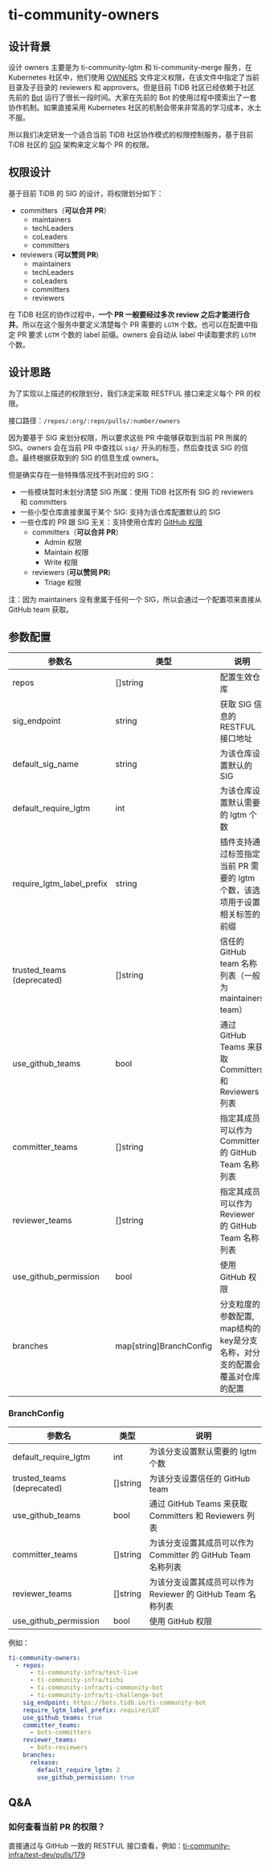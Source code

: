 # ti-community-owners

## 设计背景

设计 owners 主要是为 ti-community-lgtm 和 ti-community-merge 服务，在 Kubernetes 社区中，他们使用 [OWNERS](https://github.com/kubernetes/test-infra/blob/master/OWNERS) 文件定义权限，在该文件中指定了当前目录及子目录的 reviewers 和 approvers。但是目前 TiDB 社区已经依赖于社区先前的 [Bot](https://github.com/pingcap-incubator/cherry-bot) 运行了很长一段时间。大家在先前的 Bot 的使用过程中摸索出了一套协作机制。如果直接采用 Kubernetes 社区的机制会带来非常高的学习成本，水土不服。

所以我们决定研发一个适合当前 TiDB 社区协作模式的权限控制服务，基于目前 TiDB 社区的 [SIG](https://github.com/pingcap/community) 架构来定义每个 PR 的权限。

## 权限设计

基于目前 TiDB 的 SIG 的设计，将权限划分如下：

- committers（**可以合并 PR**）
  - maintainers
  - techLeaders
  - coLeaders
  - committers
- reviewers (**可以赞同 PR**)
  - maintainers
  - techLeaders
  - coLeaders
  - committers
  - reviewers

在 TiDB 社区的协作过程中，**一个 PR 一般要经过多次 review 之后才能进行合并**。所以在这个服务中要定义清楚每个 PR 需要的 `LGTM` 个数。也可以在配置中指定 PR 要求 `LGTM` 个数的 label 前缀。owners 会自动从 label 中读取要求的 `LGTM` 个数。

## 设计思路

为了实现以上描述的权限划分，我们决定采取 RESTFUL 接口来定义每个 PR 的权限。

接口路径：`/repos/:org/:repo/pulls/:number/owners`

因为要基于 SIG 来划分权限，所以要求这些 PR 中能够获取到当前 PR 所属的 SIG。owners 会在当前 PR 中查找以 `sig/` 开头的标签，然后查找该 SIG 的信息。最终根据获取到的 SIG 的信息生成 owners。

但是确实存在一些特殊情况找不到对应的 SIG：
- 一些模块暂时未划分清楚 SIG 所属：使用 TiDB 社区所有 SIG 的 reviewers 和 committers
- 一些小型仓库直接隶属于某个 SIG: 支持为该仓库配置默认的 SIG
- 一些仓库的 PR 跟 SIG 无关：支持使用仓库的 [GitHub 权限](https://docs.github.com/en/organizations/managing-access-to-your-organizations-repositories/repository-permission-levels-for-an-organization)
  - committers（**可以合并 PR**）
    - Admin 权限
    - Maintain 权限
    - Write 权限
  - reviewers (**可以赞同 PR**)
    - Triage 权限

注：因为 maintainers 没有隶属于任何一个 SIG，所以会通过一个配置项来直接从 GitHub team 获取。

## 参数配置

| 参数名                     | 类型                    | 说明                                                                       |
|----------------------------|-------------------------|----------------------------------------------------------------------------|
| repos                      | []string                | 配置生效仓库                                                               |
| sig_endpoint               | string                  | 获取 SIG 信息的 RESTFUL 接口地址                                           |
| default_sig_name           | string                  | 为该仓库设置默认的 SIG                                                     |
| default_require_lgtm       | int                     | 为该仓库设置默认需要的 lgtm 个数                                           |
| require_lgtm_label_prefix  | string                  | 插件支持通过标签指定当前 PR 需要的 lgtm 个数，该选项用于设置相关标签的前缀 |
| trusted_teams (deprecated) | []string                | 信任的 GitHub team 名称列表（一般为 maintainers team）                     |
| use_github_teams           | bool                    | 通过 GitHub Teams 来获取 Committers 和 Reviewers 列表                      |
| committer_teams            | []string                | 指定其成员可以作为 Committer 的 GitHub Team 名称列表                       |
| reviewer_teams             | []string                | 指定其成员可以作为 Reviewer 的 GitHub Team 名称列表                        |
| use_github_permission      | bool                    | 使用 GitHub 权限                                                           |
| branches                   | map[string]BranchConfig | 分支粒度的参数配置, map结构的key是分支名称，对分支的配置会覆盖对仓库的配置 |

### BranchConfig

| 参数名                     | 类型     | 说明                                                         |
|----------------------------|----------|--------------------------------------------------------------|
| default_require_lgtm       | int      | 为该分支设置默认需要的 lgtm 个数                             |
| trusted_teams (deprecated) | []string | 为该分支设置信任的 GitHub team                               |
| use_github_teams           | bool     | 通过 GitHub Teams 来获取 Committers 和 Reviewers 列表        |
| committer_teams            | []string | 为该分支设置其成员可以作为 Committer 的 GitHub Team 名称列表 |
| reviewer_teams             | []string | 为该分支设置其成员可以作为 Reviewer 的 GitHub Team 名称列表  |
| use_github_permission      | bool     | 使用 GitHub 权限                                             |

例如：

```yml
ti-community-owners:
  - repos:
      - ti-community-infra/test-live
      - ti-community-infra/tichi
      - ti-community-infra/ti-community-bot
      - ti-community-infra/ti-challenge-bot
    sig_endpoint: https://bots.tidb.io/ti-community-bot
    require_lgtm_label_prefix: require/LGT
    use_github_teams: true
    committer_teams:
      - bots-committers
    reviewer_teams:
      - bots-reviewers
    branches:
      release:
        default_require_lgtm: 2
        use_github_permission: true
```

## Q&A

### 如何查看当前 PR 的权限？

直接通过与 GitHub 一致的 RESTFUL 接口查看，例如：[ti-community-infra/test-dev/pulls/179](https://prow.tidb.io/ti-community-owners/repos/ti-community-infra/test-dev/pulls/179/owners)
